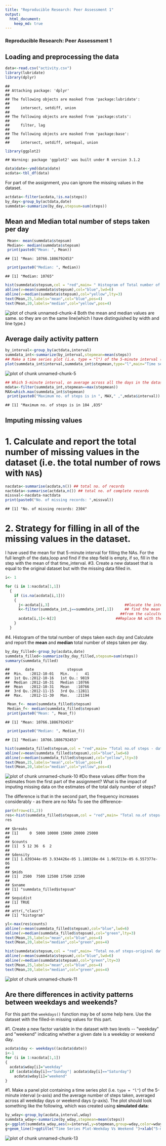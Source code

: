 ```yaml
---
title: "Reproducible Research: Peer Assessment 1"
output: 
  html_document:
    keep_md: true
---
```

### Reproducible Research: Peer Assessment 1

## Loading and preprocessing the data

```r
data<-read.csv("activity.csv")
library(lubridate)
library(dplyr)
```

```
## 
## Attaching package: 'dplyr'
## 
## The following objects are masked from 'package:lubridate':
## 
##     intersect, setdiff, union
## 
## The following objects are masked from 'package:stats':
## 
##     filter, lag
## 
## The following objects are masked from 'package:base':
## 
##     intersect, setdiff, setequal, union
```

```r
library(ggplot2)
```

```
## Warning: package 'ggplot2' was built under R version 3.1.2
```

```r
data$date<-ymd(data$date)
acdata<-tbl_df(data)
```
For  part of the assignment, you can ignore the missing values in the dataset.

```r
actdata<-filter(acdata,!is.na(steps))
by_day<-group_by(actdata,date)
summdata<-summarize(by_day,stepsum=sum(steps))
```
## Mean and Median total number of steps taken per day

 
 ```r
  Mean<- mean(summdata$stepsum)
  Median<- median(summdata$stepsum)
  print(paste0("Mean: ", Mean))
 ```
 
 ```
 ## [1] "Mean: 10766.1886792453"
 ```
 
 ```r
  print(paste0("Median: ", Median))
 ```
 
 ```
 ## [1] "Median: 10765"
 ```

```r
hist(summdata$stepsum,col = "red",main= " Histogram of Total number of steps",xlab="Steps")
abline(v=mean(summdata$stepsum),col="blue",lwd=6)
abline(v=median(summdata$stepsum),col="yellow",lty=3)
text(Mean,25,labels="mean",col="blue",pos=4)
text(Mean,20,labels="median",col="yellow",pos=4)
```

![plot of chunk unnamed-chunk-4](figure/unnamed-chunk-4-1.png) 
Both the mean and median values are same. so they are on the same line(which I have distinguished by width and line type.)


## Average daily activity pattern

```r
by_interval<-group_by(actdata,interval)
summdata_int<-summarize(by_interval,stepmean=mean(steps))
## Make a time series plot (i.e. type = "l") of the 5-minute interval (x-axis) and the average number of steps taken, averaged across all days (y-axis)
plot(summdata_int$interval,summdata_int$stepmean,type="l",main="Time series plot",xlab="Time interval",ylab="average no. of steps taken") 
```

![plot of chunk unnamed-chunk-5](figure/unnamed-chunk-5-1.png) 

```r
## Which 5-minute interval, on average across all the days in the dataset, contains the maximum number of steps?
mdata<-filter(summdata_int,stepmean==max(stepmean))
MAX=which.max(summdata_int$stepmean)
 print(paste0("Maximum no. of steps is in ", MAX," ,",mdata$interval))
```

```
## [1] "Maximum no. of steps is in 104 ,835"
```

   
## Imputing missing values

# 1. Calculate and report the total number of missing values in the dataset (i.e. the total number of rows with `NA`s)


```r
nacdata<-summarise(acdata,n()) ## total no. of records
nactdata<-summarise(actdata,n()) ## total no. of complete records
missval<-nacdata-nactdata
print(paste0("No. of missing records: ",missval))
```

```
## [1] "No. of missing records: 2304"
```
  
# 2. Strategy for filling in all of the missing values in the dataset. 

 I have used the mean for that 5-minute interval for filling the NAs.
 For the full length of the data,loop and find if the step field is empty, if so, fill in the step with the mean of that time_interval.
 #3. Create a new dataset that is equal to the original dataset but with the missing data filled in.
 

```r
i<- 1

for (i in 1:nacdata[1,1])
  {
    if (is.na(acdata[i,1]))
    { 
      j<-acdata[i,3]                                  ##locate the interval 
      k<-filter(summdata_int,j==summdata_int[,1])     ## find the mean for that interval
                                                    ##from the calculted mean(locate it)      
      acdata[i,1]<-k[2]                           ##Replace NA with the corresponding mean value
    }
  }
```


#4. Histogram of the total number of steps taken each day and Calculate and report the **mean** and **median** total number of steps taken per day. 


```r
by_day_filled<-group_by(acdata,date)
summdata_filled<-summarize(by_day_filled,stepsum=sum(steps))
summary(summdata_filled)
```

```
##       date               stepsum     
##  Min.   :2012-10-01   Min.   :   41  
##  1st Qu.:2012-10-16   1st Qu.: 9819  
##  Median :2012-10-31   Median :10766  
##  Mean   :2012-10-31   Mean   :10766  
##  3rd Qu.:2012-11-15   3rd Qu.:12811  
##  Max.   :2012-11-30   Max.   :21194
```

 
 ```r
  Mean_f<- mean(summdata_filled$stepsum)
  Median_f<- median(summdata_filled$stepsum)
  print(paste0("Mean: ", Mean_f))
 ```
 
 ```
 ## [1] "Mean: 10766.1886792453"
 ```
 
 ```r
  print(paste0("Median: ", Median_f))
 ```
 
 ```
 ## [1] "Median: 10766.1886792453"
 ```

```r
hist(summdata_filled$stepsum,col = "red",main= "Total no.of steps - data imputed",xlab="Steps")
abline(v=mean(summdata_filled$stepsum),col="blue",lwd=6)
abline(v=median(summdata_filled$stepsum),col="yellow",lty=3)
text(Mean,25,labels="mean",col="blue",pos=4)
text(Mean,20,labels="median",col="yellow",pos=4)
```

![plot of chunk unnamed-chunk-10](figure/unnamed-chunk-10-1.png) 
 #Do these values differ from the estimates from the first part of the assignment? What is the impact of imputing missing data on the estimates of the total daily number of steps?

The difference is that in the second part, the frequency increases considerably - as there are no NAs
To see the difference-


```r
par(mfrow=c(1,2))
res<-hist(summdata_filled$stepsum,col = "red",main= "Total no.of steps-data imputed",xlab="Steps")
res
```

```
## $breaks
## [1]     0  5000 10000 15000 20000 25000
## 
## $counts
## [1]  5 12 36  6  2
## 
## $density
## [1] 1.639344e-05 3.934426e-05 1.180328e-04 1.967213e-05 6.557377e-06
## 
## $mids
## [1]  2500  7500 12500 17500 22500
## 
## $xname
## [1] "summdata_filled$stepsum"
## 
## $equidist
## [1] TRUE
## 
## attr(,"class")
## [1] "histogram"
```

```r
yl<-max(res$counts)
abline(v=mean(summdata_filled$stepsum),col="blue",lwd=6)
abline(v=median(summdata_filled$stepsum),col="green",lty=3)
text(Mean,25,labels="mean",col="blue",pos=4)
text(Mean,20,labels="median",col="green",pos=4)

hist(summdata$stepsum,col = "red",main= "Total no.of steps-original data",xlab="Steps",ylim=c(0,yl))
abline(v=mean(summdata$stepsum),col="blue",lwd=6)
abline(v=median(summdata$stepsum),col="green",lty=3)
text(Mean,25,labels="mean",col="blue",pos=4)
text(Mean,20,labels="median",col="green",pos=4)
```

![plot of chunk unnamed-chunk-11](figure/unnamed-chunk-11-1.png) 

## Are there differences in activity patterns between weekdays and weekends?
For this part the `weekdays()` function may be of some help here. Use
the dataset with the filled-in missing values for this part.

#1. Create a new factor variable in the dataset with two levels -- "weekday" and "weekend" indicating whether a given date is a weekday or weekend day.

```r
acdata$day <- weekdays((acdata$date))
i<-1
for (i in 1:nacdata[1,1])
{
  acdata$wday[i]="weekday"
  if (acdata$day[i]=="Sunday"| acdata$day[i]=="Saturday")
    acdata$wday[i]="weekend"
}
```

#1. Make a panel plot containing a time series plot (i.e. `type = "l"`) of the 5-minute interval (x-axis) and the average number of steps taken, averaged across all weekday days or weekend days (y-axis). The plot should look something like the following, which was created using **simulated data**:

```r
by_wday<-group_by(acdata,interval,wday)
summdata_wday<-summarize(by_wday,stepmean=mean(steps))
g<-ggplot(summdata_wday,aes(x=interval,y=stepmean,group=wday,color=wday))
g+geom_line()+ggtitle("Time Series Plot-Weekday Vs Weekend ")+xlab("5-min. time interval avg.")+ylab("Average number of steps taken")
```

![plot of chunk unnamed-chunk-13](figure/unnamed-chunk-13-1.png) 
